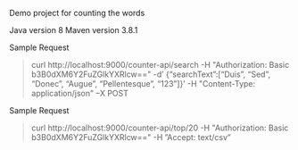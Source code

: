 
Demo project for counting  the words

Java version 8
Maven version 3.8.1

Sample Request
> curl http://localhost:9000/counter-api/search -H "Authorization: Basic b3B0dXM6Y2FuZGlkYXRlcw==" -d’ {“searchText”:[“Duis”, “Sed”, “Donec”, “Augue”, “Pellentesque”, “123”]}’ 
-H "Content-Type: application/json" –X POST

Sample Request
> curl http://localhost:9000/counter-api/top/20 -H "Authorization: Basic b3B0dXM6Y2FuZGlkYXRlcw==" -H ”Accept: text/csv”

```
